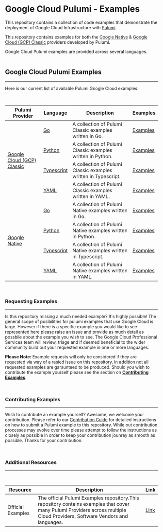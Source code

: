 # Google Cloud Pulumi - Examples

This repository contains a collection of code examples that demonstrate the deployment of Google Cloud Infrastructure with [Pulumi](pulumi.com).

This repository contains examples for both the [Google Native](https://www.pulumi.com/registry/packages/google-native/) & [Google Cloud (GCP) Classic](https://www.pulumi.com/registry/packages/gcp/) providers developed by Pulumi.

Google Cloud Pulumi examples are provided across several languages.
<br>
<br>

## Google Cloud Pulumi Examples

---

Here is our current list of available Pulumi Google Cloud examples.

<br> 
<table>
    <thead>
        <tr>
            <th>Pulumi Provider</th>
            <th>Language</th>
            <th>Description</th>
            <th>Examples</th>
        </tr>
    </thead>
    <tbody>
        <tr>
            <td rowspan=4><a href="https://www.pulumi.com/registry/packages/gcp/" target="_blank">Google Cloud (GCP) Classic</a></td>
            <td rowspan=1><a href="https://go.dev/" target="_blank">Go</a></td>
            <td>A collection of Pulumi Classic examples written in Go.</td>
            <td rowspan=1><a href="/pulumi-classic/go">Examples</a></td>
        </tr>
        <tr>
            <td rowspan=1><a href="https://www.python.org/" target="_blank">Python</a></td>
            <td>A collection of Pulumi Classic examples written in Python.</td>
            <td rowspan=1><a href="/pulumi-classic/python">Examples</a></td>
        </tr>
        <tr>
            <td rowspan=1><a href="https://www.typescriptlang.org/" target="_blank">Typescript</a></td>
            <td>A collection of Pulumi Classic examples written in Typescript.</td>
            <td rowspan=1><a href="/pulumi-classic/typescript">Examples</a></td>
        </tr>
        <tr>
            <td rowspan=1><a href="https://yaml.org/" target="_blank">YAML</a></td>
            <td>A collection of Pulumi Classic examples written in YAML.</td>
            <td rowspan=1><a href="/pulumi-classic/yaml">Examples</a></td>
        </tr>
        <tr>
            <td rowspan=4><a href="https://www.pulumi.com/registry/packages/google-native/" target="_blank">Google Native</a></td>
            <td rowspan=1><a href="https://go.dev/" target="_blank">Go</a></td>
            <td>A collection of Pulumi Native examples written in Go.</td>
            <td rowspan=1><a href="/pulumi-native/go">Examples</a></td>
        </tr>
        <tr>
            <td rowspan=1><a href="https://www.python.org/" target="_blank">Python</a></td>
            <td>A collection of Pulumi Native examples written in Python.</td>
            <td rowspan=1><a href="/pulumi-native/python">Examples</a></td>
        </tr>
        <tr>
            <td rowspan=1><a href="https://www.typescriptlang.org/" target="_blank">Typescript</a></td>
            <td>A collection of Pulumi Native examples written in Typescript.</td>
            <td rowspan=1><a href="/pulumi-native/typescript">Examples</a></td>
        </tr>
        <tr>
            <td rowspan=1><a href="https://yaml.org/" target="_blank">YAML</a></td>
            <td>A collection of Pulumi Native examples written in YAML.</td>
            <td rowspan=1><a href="/pulumi-native/yaml">Examples</a></td>
        </tr>
    </tbody>
</table>

<br>

### Requesting Examples

---

Is this repository missing a much needed example? It's highly possible! The general scope of posibilities for pulumi examples that use Google Cloud is large. However if there is a specific example you would like to see represented here please raise an issue and provide as much detail as possbile about the example you wish to see. The Google Cloud Professional Services team will review, triage and if deemed beneficial to the wider community build out your requested example in one or more languages.

**Please Note:** Example requests will only be considered if they are requested via way of a rasied issue on this repository. In addition not all requested examples are garaunteed to be produced. Should you wish to contribute the example yourself please see the section on **[Contributing Examples]()**.

<br>

### Contributing Examples

---

Wish to contribute an example yourself? Awesome, we welcome your contribution. Please refer to our [Contribution Guide]() for detailed instructions on how to submit a Pulumi example to this repository. While out contribution processes may evolve over time please attempt to follow the instructions as closely as possible in order to keep your contribution jounrey as smooth as possible. Thanks for your contribution.

<br>

### Additional Resources

---

<br> 
<table>
    <thead>
        <tr>
            <th>Resource</th>
            <th>Description</th>
            <th>Link</th>
        </tr>
    </thead>
    <tbody>
        <tr>
            <td rowspan=1>Official Examples</td>
            <td>The official Pulumi Examples repository.This repository contains examples that cover many Pulumi Providers across multiple Cloud Providers, Software Vendors and languages.</td>
            <td rowspan=1><a href="https://github.com/pulumi/examples" target="_blank">Link</a></td>
        </tr>
    </tbody>
</table>
